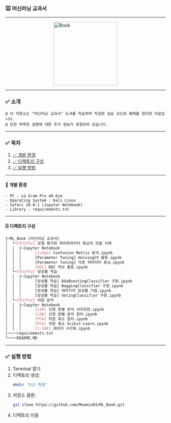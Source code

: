 ### 🐭 머신러닝 교과서

---
<img src="https://image.yes24.com/goods/98809693/XL.jpg" alt="Book" style="width: 200px; display: block; margin-left: auto; margin-right: auto;">


---
### ✅ 소개
    @ 이 저장소는 "머신러닝 교과서" 도서를 학습하며 작성한 실습 코드와 예제를 정리한 자료입니다.
    @ 또한 부족한 설명에 대한 추가 정보가 포함되어 있습니다.


---
### ✅ 목차
1. [✅ 개발 환경](#개발-환경)
2. [✅ 디렉토리 구성](#디렉토리-구성)
3. [✅ 실행 방법](#실행-방법)


---
<a name="개발-환경"></a>
#### 🙈 개발 환경
	- PC : LG Gram Pro 40.6cm
	- Operating System : Kali Linux
	- Safari 18.0.1 (Jupyter Notebook)
	- Library : requirements.txt


---
<a name="디렉토리-구성"></a>
#### 🗄️ 디렉토리 구성
```sh
├─ML_Book (머신러닝 교과서)
│  └─[머신러닝] 모델 평가와 하이파라미터 튜닝의 모범 사례
│  │  ├─Jupyter Notebook
│  │  │      [judge] Confusion Matrix 분석.ipynb
│  │  │      [Parameter Tuning] HalvingCV 활용.ipynb
│  │  │      [Parameter Tuning] 각종 파라미터 튜닝.ipynb
│  │  │      [ROC] ROC 커브 활용.ipynb
│  └─[머신러닝] 앙상블 학습
│  │  ├─Jupyter Notebook
│  │  │      [앙상블 학습] AdaBoostingClassifier 구현.ipynb
│  │  │      [앙상블 학습] BaggingClassifier 구현.ipynb
│  │  │      [앙상블 학습] 여러가지 앙상블 기법.ipynb
│  │  │      [앙상블 학습] VotingClassifier 구현.ipynb
│  └─[머신러닝] 차원 분석
│  │  ├─Jupyter Notebook
│  │  │      [LDA] 선형 판별 분석 사이킷런.ipynb
│  │  │      [LDA] 선형 판별 분석 원리.ipynb
│  │  │      [PCA] 차원 축소 원리.ipynb
│  │  │      [PCA] 차원 축소 Scikit-Learn.ipynb
│  │  │      [t-SNE] 데이터 시각화.ipynb
│────requirements.txt
└────README.MD
```

---
<a name="실행-방법"></a>
### ✅ 실행 방법
1. Terminal 열기
2. 디렉토리 생성:
    ```bash
    mkdir "Git 파일"
3. 저장소 클론:
    ```bash
    git clone https://github.com/Moomin03/ML_Book.git
4. 디렉토리 이동